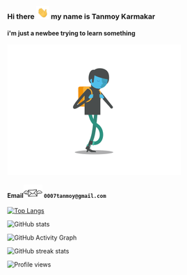 ### Hi there <img src='https://github.com/tk007-git/tk007-git/blob/main/hi.gif' height='30px'> my name is Tanmoy Karmakar
####  i'm just a newbee trying to learn something

<img src='https://github.com/tk007-git/tk007-git/blob/main/sad-walk.gif' height='300'>

#### Email<img src='https://github.com/tk007-git/tk007-git/blob/main/email.gif' height='30px'> `0007tanmoy@gmail.com`



[![Top Langs](https://github-readme-stats.vercel.app/api/top-langs/?username=tk007-git)](https://github.com/anuraghazra/github-readme-stats)

![GitHub stats](https://github-readme-stats.vercel.app/api?username=tk007-git&show_icons=true)  

![GitHub Activity Graph](https://activity-graph.herokuapp.com/graph?username=tk007-git)  
  

![GitHub streak stats](https://github-readme-streak-stats.herokuapp.com/?user=tk007-git)  

![Profile views](https://gpvc.arturio.dev/tk007-git)  
